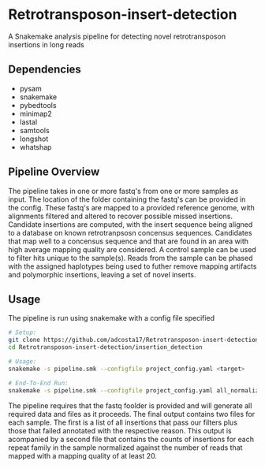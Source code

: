 # Retrotransposon-insert-detection

A Snakemake analysis pipeline for detecting novel retrotransposon insertions in long reads

## Dependencies
- pysam
- snakemake
- pybedtools
- minimap2
- lastal
- samtools
- longshot
- whatshap

## Pipeline Overview

The pipeline takes in one or more fastq's from one or more samples as input. The location of the folder containing the fastq's can be provided in the config. These fastq's are mapped to a provided reference genome, with alignments filtered and altered to recover possible missed insertions. Candidate insertions are computed, with the insert sequence being aligned to a database on known retrotranpsosn concensus sequences. Candidates that map well to a concensus sequence and that are found in an area with high average mapping quality are considered. A control sample can be used to filter hits unique to the sample(s). Reads from the sample can be phased with the assigned haplotypes being used to futher remove mapping artifacts and polymorphic insertions, leaving a set of novel inserts.

## Usage

The pipeline is run using snakemake with a config file specified 

```sh
# Setup:
git clone https://github.com/adcosta17/Retrotransposon-insert-detection.git
cd Retrotransposon-insert-detection/insertion_detection

# Usage: 
snakemake -s pipeline.smk --configfile project_config.yaml <target>

# End-To-End Run:
snakemake -s pipeline.smk --configfile project_config.yaml all_normalized_ava_counts
```
The pipeline requires that the fastq foolder is provided and will generate all required data and files as it proceeds. The final output contains two files for each sample. The first is a list of all insertions that pass our filters plus those that failed annotated with the respective reason. This output is acompanied by a second file that contains the counts of insertions for each repeat family in the sample normalized against the number of reads that mapped with a mapping quality of at least 20. 

